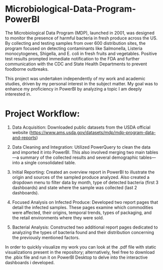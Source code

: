 # Microbiological-Data-Program-PowerBI

The Microbiological Data Program (MDP), launched in 2001, was designed to monitor the presence of harmful bacteria in fresh produce across the US. By collecting and testing samples from over 600 distribution sites, the program focused on detecting contaminants like Salmonella, Listeria monocytogenes, Shigella, and E. coli in fresh fruits and vegetables. Positive test results prompted immediate notification to the FDA and further communication with the CDC and State Health Departments to prevent foodborne outbreaks. 

This project was undertaken independently of my work and academic studies, driven by my personal interest in the subject matter. My goal was to enhance my proficiency in PowerBI by analyzing a topic I am deeply interested in.

# Project Workflow:

1. Data Acquisition: Downloaded public datasets from the USDA official website (https://www.ams.usda.gov/datasets/mdp/mdp-program-data-and-reports)

2. Data Cleaning and Integration: Utilized PowerQuery to clean the data and imported it into PowerBI. This also involved merging two main tables—a summary of the collected  results and several demographic tables—into a single consolidated table.

3. Initial Reporting: Created an overview report in PowerBI to illustrate the origin and sources of the sampled produce analyzed. Also created a dropdown menu to filter data by month, type of detected bacteria (first 3 dashboards) and state where the sample was collected (last 2 dashboards).

4. Focused Analysis on Infected Produce: Developed two report pages that detail the infected samples. These pages examine which commodities were affected, their origins, temporal trends, types of packaging, and the retail environments where they were sold.

5. Bacterial Analysis: Constructed two additional report pages dedicated to analyzing the types of bacteria found and their distribution concerning the previously mentioned factors.

In order to quickly visualize my work you can look at the .pdf file with static visualizations present in the repository; alternatively, feel free to download the .pbix file and run it on PowerBI Desktop to delve into the interactive dashboards i developed.

